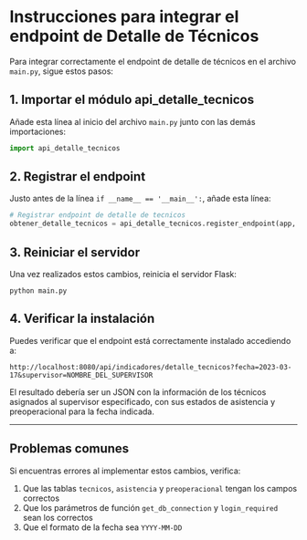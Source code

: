 # Instrucciones para integrar el endpoint de Detalle de Técnicos

Para integrar correctamente el endpoint de detalle de técnicos en el archivo `main.py`, sigue estos pasos:

## 1. Importar el módulo api_detalle_tecnicos

Añade esta línea al inicio del archivo `main.py` junto con las demás importaciones:

```python
import api_detalle_tecnicos
```

## 2. Registrar el endpoint

Justo antes de la línea `if __name__ == '__main__':`, añade esta línea:

```python
# Registrar endpoint de detalle de tecnicos
obtener_detalle_tecnicos = api_detalle_tecnicos.register_endpoint(app, get_db_connection, login_required)
```

## 3. Reiniciar el servidor

Una vez realizados estos cambios, reinicia el servidor Flask:

```
python main.py
```

## 4. Verificar la instalación

Puedes verificar que el endpoint está correctamente instalado accediendo a:

```
http://localhost:8080/api/indicadores/detalle_tecnicos?fecha=2023-03-17&supervisor=NOMBRE_DEL_SUPERVISOR
```

El resultado debería ser un JSON con la información de los técnicos asignados al supervisor especificado, con sus estados de asistencia y preoperacional para la fecha indicada.

---

## Problemas comunes

Si encuentras errores al implementar estos cambios, verifica:

1. Que las tablas `tecnicos`, `asistencia` y `preoperacional` tengan los campos correctos
2. Que los parámetros de función `get_db_connection` y `login_required` sean los correctos
3. Que el formato de la fecha sea `YYYY-MM-DD` 